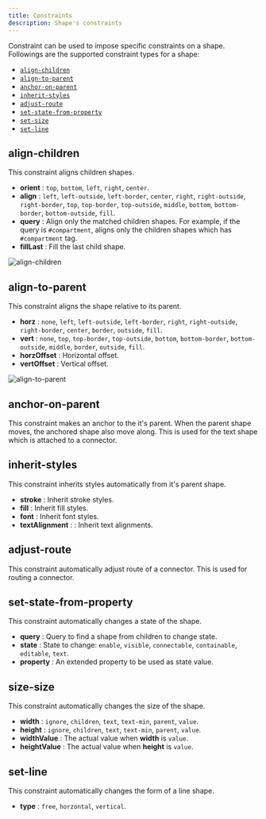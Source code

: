 ```yaml
---
title: Constraints
description: Shape's constraints
---
```


Constraint can be used to impose specific constraints on a shape. Followings are the supported constraint types for a shape:

- [`align-children`](#align-children)
- [`align-to-parent`](#align-to-parent)
- [`anchor-on-parent`](#anchor-on-parent)
- [`inherit-styles`](#inherit-styles)
- [`adjust-route`](#adjust-route)
- [`set-state-from-property`](#set-state-from-property)
- [`set-size`](#size-size)
- [`set-line`](#set-line)

## align-children

This constraint aligns children shapes.

- __orient__ : `top`, `bottom`, `left`, `right`, `center`.
- __align__ : `left`, `left-outside`, `left-border`, `center`, `right`, `right-outside`, `right-border`, `top`, `top-border`, `top-outside`, `middle`, `bottom`, `bottom-border`, `bottom-outside`, `fill`.
- __query__ : Align only the matched children shapes. For example, if the query is `#compartment`, aligns only the children shapes which has `#compartment` tag.
- __fillLast__ : Fill the last child shape.

![align-children](https://fs.dgm.sh/i/_lGjyzTaaz_R7sZ4L1VHe/lt@1x.png)

## align-to-parent

This constraint aligns the shape relative to its parent.

- __horz__ : `none`, `left`, `left-outside`, `left-border`, `right`, `right-outside`, `right-border`, `center`, `border`, `outside`, `fill`.
- __vert__ : `none`, `top`, `top-border`, `top-outside`, `bottom`, `bottom-border`, `bottom-outside`, `middle`, `border`, `outside`, `fill`.
- __horzOffset__ : Horizontal offset.
- __vertOffset__ : Vertical offset.

![align-to-parent](https://fs.dgm.sh/i/Rf8jUx1l3ZTMmOJQmTKZI/lt@1x.png)

## anchor-on-parent

This constraint makes an anchor to the it's parent. When the parent shape moves, the anchored shape also move along. This is used for the text shape which is attached to a connector.

## inherit-styles

This constraint inherits styles automatically from it's parent shape.

- __stroke__ : Inherit stroke styles.
- __fill__ : Inherit fill styles.
- __font__ : Inherit font styles.
- __textAlignment__ :  : Inherit text alignments.

## adjust-route

This constraint automatically adjust route of a connector. This is used for routing a connector.

## set-state-from-property

This constraint automatically changes a state of the shape.

- __query__ : Query to find a shape from children to change state.
- __state__ : State to change: `enable`, `visible`, `connectable`, `containable`, `editable`, `text`.
- __property__ : An extended property to be used as state value.

## size-size

This constraint automatically changes the size of the shape.

- __width__ : `ignore`, `children`, `text`, `text-min`, `parent`, `value`.
- __height__ : `ignore`, `children`, `text`, `text-min`, `parent`, `value`.
- __widthValue__ : The actual value when __width__ is `value`.
- __heightValue__ : The actual value when __height__ is `value`.

## set-line

This constraint automatically changes the form of a line shape.

- __type__ : `free`, `horzontal`, `vertical`.
